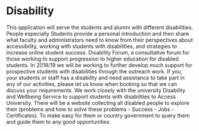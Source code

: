 # Disability
This application will serve the students and alumni with different disabilities. People especially Students provide a personal introduction and then share what faculty and administrators need to know from their perspectives about accessibility, working with students with disabilities, and strategies to increase online student success. Disability Forum, a consultative forum for those working to support progression to higher education for disabled students. In 2018/19 we will be working to further develop much support for prospective students with disabilities through the outreach work. If you, your students or staff has a disability and need assistance to take part in any of our activities, please let us know when booking so that we can discuss your requirements. We work closely with the university Disability and Wellbeing Service to support students with disabilities to Access University. There will be a website collecting all disabled people to explore their (problems and how to solve these problems - Success - Jobs - Certificates). To make easy for them or country government to query them and guide them to any good opportunities.
